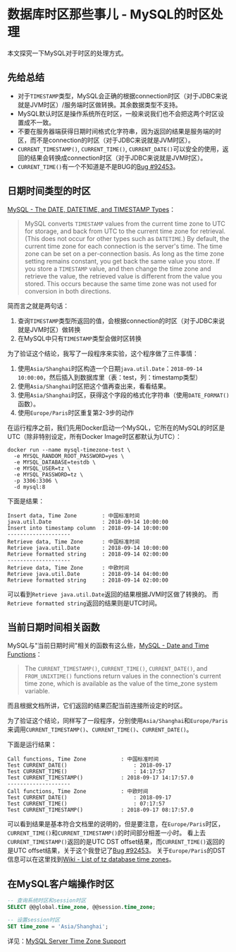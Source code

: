 # 数据库时区那些事儿 - MySQL的时区处理

本文探究一下MySQL对于时区的处理方式。

## 先给总结

* 对于`TIMESTAMP`类型，MySQL会正确的根据connection时区（对于JDBC来说就是JVM时区）/服务端时区做转换。其余数据类型不支持。
* MySQL默认时区是操作系统所在时区，一般来说我们也不会把这两个时区设置成不一致。
* 不要在服务器端获得日期时间格式化字符串，因为返回的结果是服务端的时区，而不是connection的时区（对于JDBC来说就是JVM时区）。
* `CURRENT_TIMESTAMP()`, `CURRENT_TIME()`, `CURRENT_DATE()`可以安全的使用，返回的结果会转换成connection时区（对于JDBC来说就是JVM时区）。
* `CURRENT_TIME()`有一个不知道是不是BUG的[Bug #92453][mysql-bug-92453]。

## 日期时间类型的时区

[MySQL - The DATE, DATETIME, and TIMESTAMP Types][mysql-datetime-types]：

> MySQL converts `TIMESTAMP` values from the current time zone to UTC for storage, and back from UTC to the 
> current time zone for retrieval. (This does not occur for other types such as `DATETIME`.) 
> By default, the current time zone for each connection is the server's time. The time zone can be set on 
> a per-connection basis. 
> As long as the time zone setting remains constant, you get back the same value you store. 
> If you store a `TIMESTAMP` value, and then change the time zone and retrieve the value, the retrieved value 
> is different from the value you stored. This occurs because the same time zone was not used for conversion 
> in both directions. 

简而言之就是两句话：

1. 查询`TIMESTAMP`类型所返回的值，会根据connection的时区（对于JDBC来说就是JVM时区）做转换
2. 在MySQL中只有`TIMESTAMP`类型会做时区转换

为了验证这个结论，我写了一段程序来实验，这个程序做了三件事情：

1. 使用`Asia/Shanghai`时区构造一个日期`java.util.Date`：`2018-09-14 10:00:00`，然后插入到数据库里（表：test，列：timestamp类型）
1. 使用`Asia/Shanghai`时区把这个值再查出来，看看结果。
1. 使用`Asia/Shanghai`时区，获得这个字段的格式化字符串（使用`DATE_FORMAT()`函数）。
1. 使用`Europe/Paris`时区重复第2-3步的动作

在运行程序之前，我们先用Docker启动一个MySQL，它所在的MySQL的时区是UTC（除非特别设定，所有Docker Image时区都默认为UTC）：

```
docker run --name mysql-timezone-test \
  -e MYSQL_RANDOM_ROOT_PASSWORD=yes \
  -e MYSQL_DATABASE=testdb \
  -e MYSQL_USER=tz \
  -e MYSQL_PASSWORD=tz \
  -p 3306:3306 \
  -d mysql:8
```

下面是结果：

```
Insert data, Time Zone        : 中国标准时间
java.util.Date                : 2018-09-14 10:00:00
Insert into timestamp column  : 2018-09-14 10:00:00
--------------------
Retrieve data, Time Zone      : 中国标准时间
Retrieve java.util.Date       : 2018-09-14 10:00:00
Retrieve formatted string     : 2018-09-14 02:00:00
--------------------
Retrieve data, Time Zone      : 中欧时间
Retrieve java.util.Date       : 2018-09-14 04:00:00
Retrieve formatted string     : 2018-09-14 02:00:00
```

可以看到`Retrieve java.util.Date`返回的结果根据JVM时区做了转换的。
而`Retrieve formatted string`返回的结果则是UTC时间。

## 当前日期时间相关函数

MySQL与"当前日期时间"相关的函数有这么些，[MySQL - Date and Time Functions][mysql-date-time-functions]：

> The `CURRENT_TIMESTAMP()`, `CURRENT_TIME()`, `CURRENT_DATE()`, and `FROM_UNIXTIME()` functions return values 
> in the connection's current time zone, which is available as the value of the time_zone system variable.

而且根据文档所讲，它们返回的结果匹配当前连接所设定的时区。

为了验证这个结论，同样写了一段程序，分别使用`Asia/Shanghai`和`Europe/Paris`来调用`CURRENT_TIMESTAMP()`、`CURRENT_TIME()`、`CURRENT_DATE()`。

下面是运行结果：

```
Call functions, Time Zone			: 中国标准时间
Test CURRENT_DATE()						: 2018-09-17
Test CURRENT_TIME()						: 14:17:57
Test CURRENT_TIMESTAMP()			: 2018-09-17 14:17:57.0
--------------------
Call functions, Time Zone			: 中欧时间
Test CURRENT_DATE()						: 2018-09-17
Test CURRENT_TIME()						: 07:17:57
Test CURRENT_TIMESTAMP()			: 2018-09-17 08:17:57.0
```

可以看到结果是基本符合文档里的说明的，但是要注意，在`Europe/Paris`时区，`CURRENT_TIME()`和`CURRENT_TIMESTAMP()`的时间部分相差一小时。
看上去`CURRENT_TIMESTAMP()`返回的是UTC DST offset结果，而`CURRENT_TIME()`返回的是UTC offset结果，关于这个我登记了[Bug #92453][mysql-bug-92453]。
关于`Europe/Paris`的DST信息可以在这里找到[Wiki - List of tz database time zones][wiki-tz-database]。

## 在MySQL客户端操作时区

```sql
-- 查询系统时区和session时区
SELECT @@global.time_zone, @@session.time_zone;

-- 设置session时区
SET time_zone = 'Asia/Shanghai';
```

详见：[MySQL Server Time Zone Support][mysql-timezone-support]


[mysql-timezone-support]: https://dev.mysql.com/doc/refman/8.0/en/time-zone-support.html
[mysql-datetime-types]: https://dev.mysql.com/doc/refman/8.0/en/datetime.html
[mysql-date-time-functions]: https://dev.mysql.com/doc/refman/8.0/en/date-and-time-functions.html
[wiki-tz-database]: https://en.wikipedia.org/wiki/List_of_tz_database_time_zones
[mysql-bug-92453]: https://bugs.mysql.com/bug.php?id=92453
